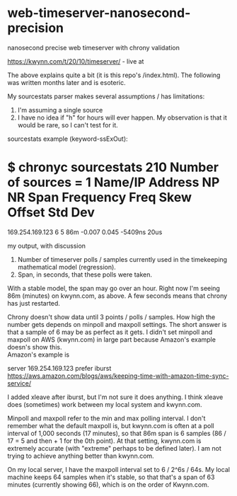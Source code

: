 # web-timeserver-nanosecond-precision
nanosecond precise web timeserver with chrony validation

https://kwynn.com/t/20/10/timeserver/ - live at

The above explains quite a bit (it is this repo's /index.html).  The following was written months later and is esoteric.


My sourcestats parser makes several assumptions / has limitations:

1. I'm assuming a single source
2. I have no idea if "h" for hours will ever happen.  My observation is that it would be rare, so I can't test for it.

sourcestats example (keyword-ssExOut):

$ chronyc sourcestats
210 Number of sources = 1
Name/IP Address            NP  NR  Span  Frequency  Freq Skew  Offset  Std Dev
==============================================================================
169.254.169.123             6   5   86m     -0.007      0.045  -5409ns    20us

my output, with discussion

1. Number of timeserver polls / samples currently used in the timekeeping mathematical model (regression).
2. Span, in seconds, that these polls were taken.  

With a stable model, the span may go over an hour.  Right now I'm seeing 86m (minutes) on kwynn.com, as above.  A few seconds means that chrony has just 
restarted.  

Chrony doesn't show data until 3 points / polls / samples. How high the number gets depends on minpoll and maxpoll settings.   The short answer is that 
a sample of 6 may be as perfect as it gets.  I didn't set minpoll and maxpoll on AWS (kwynn.com) in large part because Amazon's example doesn's show this.  
Amazon's example is 

server 169.254.169.123 prefer iburst
https://aws.amazon.com/blogs/aws/keeping-time-with-amazon-time-sync-service/

I added xleave after iburst, but I'm not sure it does anything.  I think xleave does (sometimes) work between my local system and kwynn.com.  

Minpoll and maxpoll refer to the min and max polling interval.  I don't remember what the default maxpoll is, but kwynn.com is often at a poll 
interval of 1,000 seconds (17 minutes), so that 86m span is 6 samples (86 / 17 = 5 and then + 1 for the 0th point).  At that setting, kwynn.com is 
extremely accurate (with "extreme" perhaps to be defined later).  I am not trying to achieve anything better than kwynn.com.

On my local server, I have the maxpoll interval set to 6 / 2^6s / 64s.  My local machine keeps 64 samples when it's stable, so that that's a span of 63 
minutes (currently showing 66), which is on the order of Kwynn.com.  
